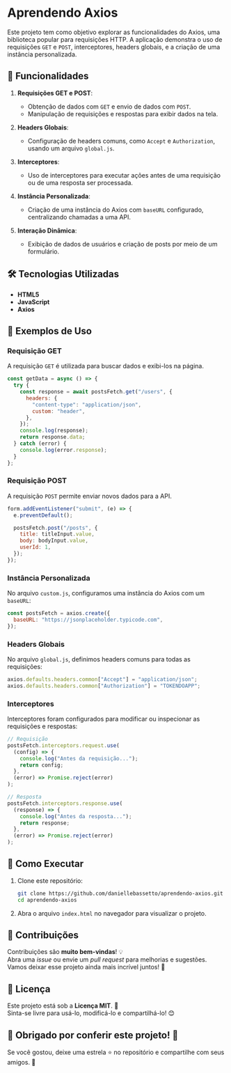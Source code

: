 # Aprendendo Axios

Este projeto tem como objetivo explorar as funcionalidades do Axios, uma biblioteca popular para requisições HTTP. A aplicação demonstra o uso de requisições `GET` e `POST`, interceptores, headers globais, e a criação de uma instância personalizada.

## 🌟 Funcionalidades

1. **Requisições GET e POST**: 
   - Obtenção de dados com `GET` e envio de dados com `POST`.
   - Manipulação de requisições e respostas para exibir dados na tela.

2. **Headers Globais**:
   - Configuração de headers comuns, como `Accept` e `Authorization`, usando um arquivo `global.js`.

3. **Interceptores**:
   - Uso de interceptores para executar ações antes de uma requisição ou de uma resposta ser processada.

4. **Instância Personalizada**:
   - Criação de uma instância do Axios com `baseURL` configurado, centralizando chamadas a uma API.

5. **Interação Dinâmica**:
   - Exibição de dados de usuários e criação de posts por meio de um formulário.

## 🛠️ Tecnologias Utilizadas

- **HTML5**
- **JavaScript**
- **Axios**

## 🚀 Exemplos de Uso

### Requisição GET
A requisição `GET` é utilizada para buscar dados e exibi-los na página. 
```javascript
const getData = async () => {
  try {
    const response = await postsFetch.get("/users", {
      headers: {
        "content-type": "application/json",
        custom: "header",
      },
    });
    console.log(response);
    return response.data;
  } catch (error) {
    console.log(error.response);
  }
};
```

### Requisição POST
A requisição `POST` permite enviar novos dados para a API.
```javascript
form.addEventListener("submit", (e) => {
  e.preventDefault();

  postsFetch.post("/posts", {
    title: titleInput.value,
    body: bodyInput.value,
    userId: 1,
  });
});
```

### Instância Personalizada
No arquivo `custom.js`, configuramos uma instância do Axios com um `baseURL`:
```javascript
const postsFetch = axios.create({
  baseURL: "https://jsonplaceholder.typicode.com",
});
```

### Headers Globais
No arquivo `global.js`, definimos headers comuns para todas as requisições:
```javascript
axios.defaults.headers.common["Accept"] = "application/json";
axios.defaults.headers.common["Authorization"] = "TOKENDOAPP";
```

### Interceptores
Interceptores foram configurados para modificar ou inspecionar as requisições e respostas:
```javascript
// Requisição
postsFetch.interceptors.request.use(
  (config) => {
    console.log("Antes da requisição...");
    return config;
  },
  (error) => Promise.reject(error)
);

// Resposta
postsFetch.interceptors.response.use(
  (response) => {
    console.log("Antes da resposta...");
    return response;
  },
  (error) => Promise.reject(error)
);
```

## 📝 Como Executar

1. Clone este repositório:
   ```bash
   git clone https://github.com/daniellebassetto/aprendendo-axios.git
   cd aprendendo-axios
   ```

2. Abra o arquivo `index.html` no navegador para visualizar o projeto.

## 🤝 Contribuições

Contribuições são **muito bem-vindas**! 💡  
Abra uma *issue* ou envie um *pull request* para melhorias e sugestões. Vamos deixar esse projeto ainda mais incrível juntos! 🎉

## 📜 Licença

Este projeto está sob a **Licença MIT**. 📝  
Sinta-se livre para usá-lo, modificá-lo e compartilhá-lo! 😊


## 🌟 Obrigado por conferir este projeto! 🌟  
Se você gostou, deixe uma estrela ⭐ no repositório e compartilhe com seus amigos. 🚀
